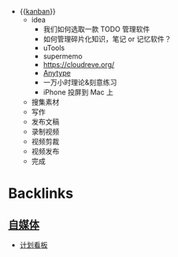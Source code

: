 - {{[kanban](<kanban.md>)}}
    - idea
        - 我们如何选取一款 TODO 管理软件
        - 如何管理碎片化知识，笔记 or 记忆软件？
        - uTools
        - supermemo
        - https://cloudreve.org/
        - [Anytype](<Anytype.md>)
        - 一万小时理论&刻意练习
        - iPhone 投屏到 Mac 上
    - 搜集素材
    - 写作
    - 发布文稿
    - 录制视频
    - 视频剪裁
    - 视频发布
    - 完成

# Backlinks
## [自媒体](<自媒体.md>)
- [计划看板](<计划看板.md>)

